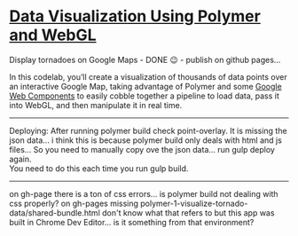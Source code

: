 # [Data Visualization Using Polymer and WebGL](https://codelabs.developers.google.com/codelabs/polymer-webgl/index.html?index=..%2F..%2Findex#0)

Display tornadoes on Google Maps - DONE 😉 - publish on github pages...

In this codelab, you’ll create a visualization of thousands of data points over an interactive Google Map, taking advantage of Polymer and some [Google Web Components](https://elements.polymer-project.org/browse?package=google-web-components) to easily cobble together a pipeline to load data, pass it into WebGL, and then manipulate it in real time.

---

Deploying:
After running polymer build check point-overlay.  It is missing the json data... i think this is because polymer build only deals with html and js files...
So you need to manually copy ove the json data...
run gulp deploy again.  
You need to do this each time you run gulp build.

--- 
on gh-page there is a ton of css errors...  is polymer build not dealing with css properly?
on gh-pages missing polymer-1-visualize-tornado-data/shared-bundle.html don't know what that refers to but this app was built in Chrome Dev Editor... is it something from that environment?    
